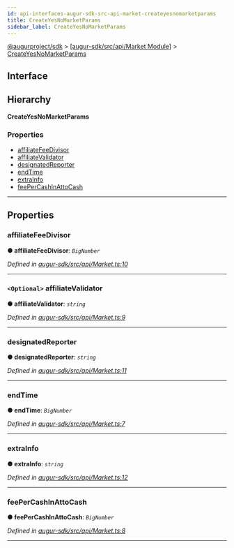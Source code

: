 ```yaml
---
id: api-interfaces-augur-sdk-src-api-market-createyesnomarketparams
title: CreateYesNoMarketParams
sidebar_label: CreateYesNoMarketParams
---
```


[@augurproject/sdk](api-readme.md) > [[augur-sdk/src/api/Market Module]](api-modules-augur-sdk-src-api-market-module.md) > [CreateYesNoMarketParams](api-interfaces-augur-sdk-src-api-market-createyesnomarketparams.md)

## Interface

## Hierarchy

**CreateYesNoMarketParams**

### Properties

* [affiliateFeeDivisor](api-interfaces-augur-sdk-src-api-market-createyesnomarketparams.md#affiliatefeedivisor)
* [affiliateValidator](api-interfaces-augur-sdk-src-api-market-createyesnomarketparams.md#affiliatevalidator)
* [designatedReporter](api-interfaces-augur-sdk-src-api-market-createyesnomarketparams.md#designatedreporter)
* [endTime](api-interfaces-augur-sdk-src-api-market-createyesnomarketparams.md#endtime)
* [extraInfo](api-interfaces-augur-sdk-src-api-market-createyesnomarketparams.md#extrainfo)
* [feePerCashInAttoCash](api-interfaces-augur-sdk-src-api-market-createyesnomarketparams.md#feepercashinattocash)

---

## Properties

<a id="affiliatefeedivisor"></a>

###  affiliateFeeDivisor

**● affiliateFeeDivisor**: *`BigNumber`*

*Defined in [augur-sdk/src/api/Market.ts:10](https://github.com/AugurProject/augur/blob/0787bf1a23/packages/augur-sdk/src/api/Market.ts#L10)*

___
<a id="affiliatevalidator"></a>

### `<Optional>` affiliateValidator

**● affiliateValidator**: *`string`*

*Defined in [augur-sdk/src/api/Market.ts:9](https://github.com/AugurProject/augur/blob/0787bf1a23/packages/augur-sdk/src/api/Market.ts#L9)*

___
<a id="designatedreporter"></a>

###  designatedReporter

**● designatedReporter**: *`string`*

*Defined in [augur-sdk/src/api/Market.ts:11](https://github.com/AugurProject/augur/blob/0787bf1a23/packages/augur-sdk/src/api/Market.ts#L11)*

___
<a id="endtime"></a>

###  endTime

**● endTime**: *`BigNumber`*

*Defined in [augur-sdk/src/api/Market.ts:7](https://github.com/AugurProject/augur/blob/0787bf1a23/packages/augur-sdk/src/api/Market.ts#L7)*

___
<a id="extrainfo"></a>

###  extraInfo

**● extraInfo**: *`string`*

*Defined in [augur-sdk/src/api/Market.ts:12](https://github.com/AugurProject/augur/blob/0787bf1a23/packages/augur-sdk/src/api/Market.ts#L12)*

___
<a id="feepercashinattocash"></a>

###  feePerCashInAttoCash

**● feePerCashInAttoCash**: *`BigNumber`*

*Defined in [augur-sdk/src/api/Market.ts:8](https://github.com/AugurProject/augur/blob/0787bf1a23/packages/augur-sdk/src/api/Market.ts#L8)*

___

